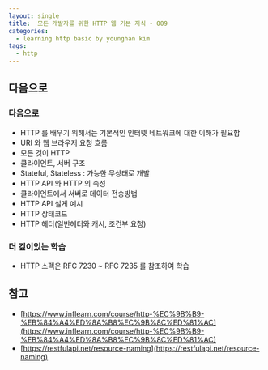 ```yaml
---
layout: single
title:  모든 개발자를 위한 HTTP 웹 기본 지식 - 009
categories: 
  - learning http basic by younghan kim
tags: 
  - http
---
```


## 다음으로

### 다음으로

- HTTP 를 배우기 위해서는 기본적인 인터넷 네트워크에 대한 이해가 필요함
- URI 와 웹 브라우저 요청 흐름
- 모든 것이 HTTP
- 클라이언트, 서버 구조
- Stateful, Stateless : 가능한 무상태로 개발
- HTTP API 와 HTTP 의 속성
- 클라이언트에서 서버로 데이터 전송방법
- HTTP API 설게 예시
- HTTP 상태코드
- HTTP 헤더(일반헤더와 캐시, 조건부 요청)

### 더 깊이있는 학습

- HTTP 스펙은 RFC 7230 ~ RFC 7235 를 참조하여 학습

## 참고

- [https://www.inflearn.com/course/http-%EC%9B%B9-%EB%84%A4%ED%8A%B8%EC%9B%8C%ED%81%AC](https://www.inflearn.com/course/http-%EC%9B%B9-%EB%84%A4%ED%8A%B8%EC%9B%8C%ED%81%AC)
- [https://restfulapi.net/resource-naming](https://restfulapi.net/resource-naming)